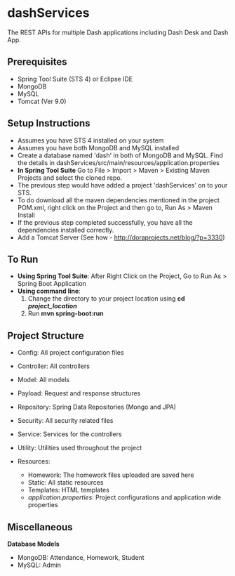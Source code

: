 # dashServices
The REST APIs for multiple Dash applications including Dash Desk and Dash App.

 ## Prerequisites
 - Spring Tool Suite (STS 4) or Eclipse IDE
 - MongoDB
 - MySQL
 - Tomcat (Ver 9.0)
 
## Setup Instructions
- Assumes you have STS 4 installed on your system
- Assumes you have both MongoDB and MySQL installed
- Create a database named 'dash' in both of MongoDB and MySQL. Find the details in dashServices/src/main/resources/application.properties
- **In Spring Tool Suite** Go to File > Import > Maven > Existing Maven Projects and select the cloned repo.
- The previous step would have added a project 'dashServices' on to your STS.
- To do download all the maven dependencies mentioned in the project POM.xml, right click on the Project and then go to, Run As > Maven Install
- If the previous step completed successfully, you have all the dependencies installed correctly.
- Add a Tomcat Server (See how - http://doraprojects.net/blog/?p=3330)

## To Run
- **Using Spring Tool Suite**: After Right Click on the Project, Go to Run As > Spring Boot Application
- **Using command line**:
   1. Change the directory to your project location using **cd *project_location***
   2. Run **mvn spring-boot:run**
 
 
## Project Structure
  - Config: All project configuration files
  - Controller: All controllers
  - Model: All models
  - Payload: Request and response structures
  - Repository: Spring Data Repositories (Mongo and JPA)
  - Security: All security related files
  - Service: Services for the controllers
  - Utility: Utilities used throughout the project
  
- Resources:
  - Homework: The homework files uploaded are saved here
  - Static: All static resources
  - Templates: HTML templates
  - *application.properties*: Project configurations and application wide properties
  
 
 ## Miscellaneous
 **Database Models**
 - MongoDB: Attendance, Homework, Student
 - MySQL: Admin
